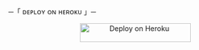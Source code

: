 ─「 ᴅᴇᴘʟᴏʏ ᴏɴ ʜᴇʀᴏᴋᴜ 」─

<p align="center">
  <a href="https://dashboard.heroku.com/new?template=https://github.com/TEAMAizen/Aizen_MUSIC">
    <img src="https://img.shields.io/badge/Deploy%20On%20Heroku-green?style=for-the-badge&logo=heroku" alt="Deploy on Heroku" width="220" height="38"/>
  </a>
</p>